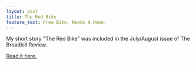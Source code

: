 ```yaml
---
layout: post
title: The Red Bike
feature_text: Free Bike. Needs A Home.
---
```


My short story "The Red Bike" was included in the July/August issue of The Broadkill Review.

[Read it here.](https://www.broadkillreview.com/single-post/2018/05/14/The-Red-Bike-flash-fiction)